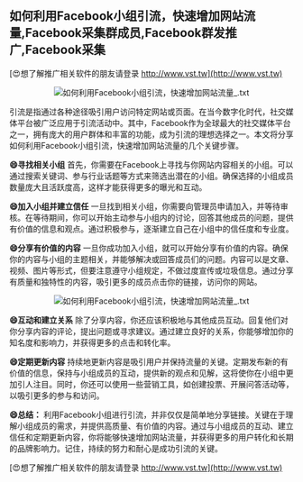 ## **如何利用Facebook小组引流，快速增加网站流量,Facebook采集群成员,Facebook群发推广,Facebook采集**

[😍想了解推广相关软件的朋友请登录 http://www.vst.tw](http://www.vst.tw)

 <center><img src="https://vst.tw/MP4/tuiguang/png/7.png" alt="如何利用Facebook小组引流，快速增加网站流量_.txt"></center>

引流是指通过各种途径吸引用户访问特定网站或页面。在当今数字化时代，社交媒体平台被广泛应用于引流活动中。其中，Facebook作为全球最大的社交媒体平台之一，拥有庞大的用户群体和丰富的功能，成为引流的理想选择之一。本文将分享如何利用Facebook小组引流，快速增加网站流量的几个关键步骤。

**😄寻找相关小组**
首先，你需要在Facebook上寻找与你网站内容相关的小组。可以通过搜索关键词、参与行业话题等方式来筛选出潜在的小组。确保选择的小组成员数量庞大且活跃度高，这样才能获得更多的曝光和互动。

**😄加入小组并建立信任**
一旦找到相关小组，你需要向管理员申请加入，并等待审核。在等待期间，你可以开始主动参与小组内的讨论，回答其他成员的问题，提供有价值的信息和观点。通过积极参与，逐渐建立自己在小组中的信任度和专业度。

**😄分享有价值的内容**
一旦你成功加入小组，就可以开始分享有价值的内容。确保你的内容与小组的主题相关，并能够解决或回答成员们的问题。内容可以是文章、视频、图片等形式，但要注意遵守小组规定，不做过度宣传或垃圾信息。通过分享有质量和独特性的内容，吸引更多的成员点击你的链接，访问你的网站。

 <center><img src="https://vst.tw/MP4/tuiguang/png/2.png" alt="如何利用Facebook小组引流，快速增加网站流量_.txt"></center>

**😄互动和建立关系**
除了分享内容，你还应该积极地与其他成员互动。回复他们对你分享内容的评论，提出问题或寻求建议。通过建立良好的关系，你能够增加你的知名度和影响力，并获得更多的点击和转化率。

**😄定期更新内容**
持续地更新内容是吸引用户并保持流量的关键。定期发布新的有价值的信息，保持与小组成员的互动，提供新的观点和见解，这将使你在小组中更加引人注目。同时，你还可以使用一些营销工具，如创建投票、开展问答活动等，以吸引更多的参与和访问。

**😄总结：**
利用Facebook小组进行引流，并非仅仅是简单地分享链接。关键在于理解小组成员的需求，并提供高质量、有价值的内容。通过与小组成员的互动、建立信任和定期更新内容，你将能够快速增加网站流量，并获得更多的用户转化和长期的品牌影响力。记住，持续的努力和耐心是成功引流的关键。

[😍想了解推广相关软件的朋友请登录 http://www.vst.tw](http://www.vst.tw)




